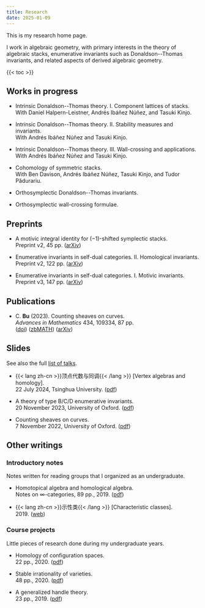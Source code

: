 ```yaml
---
title: Research
date: 2025-01-09
---
```


This is my research home page.

I work in algebraic geometry,
with primary interests in the theory of algebraic stacks,
enumerative invariants such as
Donaldson--Thomas invariants,
and related aspects of derived algebraic geometry.

{{< toc >}}

## Works in progress

- Intrinsic Donaldson--Thomas theory. I. Component lattices of stacks.\
  With Daniel Halpern-Leistner, Andrés Ibáñez Núñez, and Tasuki Kinjo.

- Intrinsic Donaldson--Thomas theory. II. Stability measures and invariants.\
  With Andrés Ibáñez Núñez and Tasuki Kinjo.

- Intrinsic Donaldson--Thomas theory. III. Wall-crossing and applications.\
  With Andrés Ibáñez Núñez and Tasuki Kinjo.

- Cohomology of symmetric stacks.\
  With Ben Davison, Andrés Ibáñez Núñez, Tasuki Kinjo, and Tudor Pădurariu.

- Orthosymplectic Donaldson--Thomas invariants.

- Orthosymplectic wall-crossing formulae.

## Preprints

- A motivic integral identity for $(-1)$-shifted symplectic stacks.\
  Preprint v2, 45 pp. ([arXiv](https://arxiv.org/abs/2405.10092))

- Enumerative invariants in self-dual categories. II. Homological invariants.\
  Preprint v2, 122 pp. ([arXiv](https://arxiv.org/abs/2309.00056))

- Enumerative invariants in self-dual categories. I. Motivic invariants.\
  Preprint v3, 147 pp. ([arXiv](https://arxiv.org/abs/2302.00038))

## Publications

- C. **Bu** (2023). Counting sheaves on curves.\
  _Advances in Mathematics_ 434, 109334, 87 pp.\
  ([doi](https://doi.org/10.1016/j.aim.2023.109334))
  ([zbMATH](https://zbmath.org/7765302))
  ([arXiv](https://arxiv.org/abs/2208.00927))

## Slides

See also the full [list of talks](/research/talks).

- {{< lang zh-cn >}}顶点代数与同调{{< /lang >}}
  \[Vertex algebras and homology\].\
  22 July 2024, Tsinghua University.
  ([pdf](/pdf/20240722-tsinghua.pdf))

- A theory of type B/C/D enumerative invariants.\
  20 November 2023, University of Oxford.
  ([pdf](/pdf/20231120-self-dual.pdf))

- Counting sheaves on curves.\
  7 November 2022, University of Oxford.
  ([pdf](/pdf/20221107-curves.pdf))

## Other writings

### Introductory notes

Notes written for reading groups that I organized as an undergraduate.

- Homotopical algebra and homological algebra.\
  Notes on $\infty$-categories, 89 pp., 2019.
  ([pdf](/pdf/HA.pdf))

- {{< lang zh-cn >}}示性类{{< /lang >}}
  \[Characteristic classes\].\
  2019.
  ([web](https://www.bananaspace.org/wiki/%E8%AE%B2%E4%B9%89:%E7%A4%BA%E6%80%A7%E7%B1%BB))

### Course projects

Little pieces of research done during my undergraduate years.

- Homology of configuration spaces.\
  22 pp., 2020.
  ([pdf](/pdf/conf.pdf))

- Stable irrationality of varieties.\
  48 pp., 2020.
  ([pdf](/pdf/rationality.pdf))

- A generalized handle theory.\
  23 pp., 2019.
  ([pdf](/pdf/handle.pdf))
